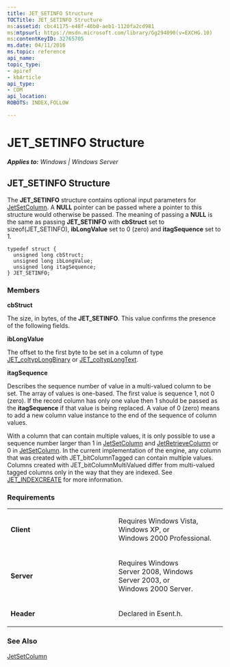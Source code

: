 ```yaml
---
title: JET_SETINFO Structure
TOCTitle: JET_SETINFO Structure
ms:assetid: cbc41175-e48f-46b0-aeb1-1120fa2cd981
ms:mtpsurl: https://msdn.microsoft.com/library/Gg294090(v=EXCHG.10)
ms:contentKeyID: 32765705
ms.date: 04/11/2016
ms.topic: reference
api_name: 
topic_type: 
- apiref
- kbArticle
api_type: 
- COM
api_location: 
ROBOTS: INDEX,FOLLOW

---
```


# JET_SETINFO Structure


_**Applies to:** Windows | Windows Server_

## JET_SETINFO Structure

The **JET_SETINFO** structure contains optional input parameters for [JetSetColumn](gg294137\(v=exchg.10\).md). A **NULL** pointer can be passed where a pointer to this structure would otherwise be passed. The meaning of passing a **NULL** is the same as passing **JET_SETINFO** with **cbStruct** set to sizeof(JET_SETINFO), **ibLongValue** set to 0 (zero) and **itagSequence** set to 1.

    typedef struct {
      unsigned long cbStruct;
      unsigned long ibLongValue;
      unsigned long itagSequence;
    } JET_SETINFO;

### Members

**cbStruct**

The size, in bytes, of the **JET_SETINFO**. This value confirms the presence of the following fields.

**ibLongValue**

The offset to the first byte to be set in a column of type [JET_coltypLongBinary](gg269213\(v=exchg.10\).md) or [JET_coltypLongText](gg269213\(v=exchg.10\).md).

**itagSequence**

Describes the sequence number of value in a multi-valued column to be set. The array of values is one-based. The first value is sequence 1, not 0 (zero). If the record column has only one value then 1 should be passed as the **itagSequence** if that value is being replaced. A value of 0 (zero) means to add a new column value instance to the end of the sequence of column values.

With a column that can contain multiple values, it is only possible to use a sequence number larger than 1 in [JetSetColumn](gg294137\(v=exchg.10\).md) and [JetRetrieveColumn](gg269198\(v=exchg.10\).md) or 0 in [JetSetColumn](gg294137\(v=exchg.10\).md). In the current implementation of the engine, any column that was created with JET_bitColumnTagged can contain multiple values. Columns created with JET_bitColumnMultiValued differ from multi-valued tagged columns only in the way that they are indexed. See [JET_INDEXCREATE](gg269186\(v=exchg.10\).md) for more information.

### Requirements

<table>
<colgroup>
<col style="width: 50%" />
<col style="width: 50%" />
</colgroup>
<tbody>
<tr class="odd">
<td><p><strong>Client</strong></p></td>
<td><p>Requires Windows Vista, Windows XP, or Windows 2000 Professional.</p></td>
</tr>
<tr class="even">
<td><p><strong>Server</strong></p></td>
<td><p>Requires Windows Server 2008, Windows Server 2003, or Windows 2000 Server.</p></td>
</tr>
<tr class="odd">
<td><p><strong>Header</strong></p></td>
<td><p>Declared in Esent.h.</p></td>
</tr>
</tbody>
</table>


### See Also

[JetSetColumn](gg294137\(v=exchg.10\).md)

